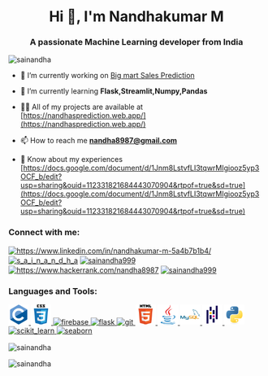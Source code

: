 <h1 align="center">Hi 👋, I'm Nandhakumar M</h1>
<h3 align="center">A passionate Machine Learning developer from India</h3>

<p align="left"> <img src="https://komarev.com/ghpvc/?username=sainandha&label=Profile%20views&color=0e75b6&style=flat" alt="sainandha" /> </p>

- 🔭 I’m currently working on [Big mart Sales Prediction](https://github.com/Sainandha/BigMartSalesPrediction)

- 🌱 I’m currently learning **Flask,Streamlit,Numpy,Pandas**

- 👨‍💻 All of my projects are available at [https://nandhasprediction.web.app/](https://nandhasprediction.web.app/)

- 📫 How to reach me **nandha8987@gmail.com**

- 📄 Know about my experiences [https://docs.google.com/document/d/1Jnm8LstvfLI3tqwrMIgiooz5yp3OCF_b/edit?usp=sharing&ouid=112331821684443070904&rtpof=true&sd=true](https://docs.google.com/document/d/1Jnm8LstvfLI3tqwrMIgiooz5yp3OCF_b/edit?usp=sharing&ouid=112331821684443070904&rtpof=true&sd=true)

<h3 align="left">Connect with me:</h3>
<p align="left">
<a href="https://linkedin.com/in/https://www.linkedin.com/in/nandhakumar-m-5a4b7b1b4/" target="blank"><img align="center" src="https://raw.githubusercontent.com/rahuldkjain/github-profile-readme-generator/master/src/images/icons/Social/linked-in-alt.svg" alt="https://www.linkedin.com/in/nandhakumar-m-5a4b7b1b4/" height="30" width="40" /></a>
<a href="https://instagram.com/s_a_i_n_a_n_d_h_a" target="blank"><img align="center" src="https://raw.githubusercontent.com/rahuldkjain/github-profile-readme-generator/master/src/images/icons/Social/instagram.svg" alt="s_a_i_n_a_n_d_h_a" height="30" width="40" /></a>
<a href="https://www.codechef.com/users/sainandha999" target="blank"><img align="center" src="https://cdn.jsdelivr.net/npm/simple-icons@3.1.0/icons/codechef.svg" alt="sainandha999" height="30" width="40" /></a>
<a href="https://www.hackerrank.com/https://www.hackerrank.com/nandha8987" target="blank"><img align="center" src="https://raw.githubusercontent.com/rahuldkjain/github-profile-readme-generator/master/src/images/icons/Social/hackerrank.svg" alt="https://www.hackerrank.com/nandha8987" height="30" width="40" /></a>
<a href="https://www.leetcode.com/sainandha999" target="blank"><img align="center" src="https://raw.githubusercontent.com/rahuldkjain/github-profile-readme-generator/master/src/images/icons/Social/leet-code.svg" alt="sainandha999" height="30" width="40" /></a>
</p>

<h3 align="left">Languages and Tools:</h3>
<p align="left"> <a href="https://www.cprogramming.com/" target="_blank" rel="noreferrer"> <img src="https://raw.githubusercontent.com/devicons/devicon/master/icons/c/c-original.svg" alt="c" width="40" height="40"/> </a> <a href="https://www.w3schools.com/css/" target="_blank" rel="noreferrer"> <img src="https://raw.githubusercontent.com/devicons/devicon/master/icons/css3/css3-original-wordmark.svg" alt="css3" width="40" height="40"/> </a> <a href="https://firebase.google.com/" target="_blank" rel="noreferrer"> <img src="https://www.vectorlogo.zone/logos/firebase/firebase-icon.svg" alt="firebase" width="40" height="40"/> </a> <a href="https://flask.palletsprojects.com/" target="_blank" rel="noreferrer"> <img src="https://www.vectorlogo.zone/logos/pocoo_flask/pocoo_flask-icon.svg" alt="flask" width="40" height="40"/> </a> <a href="https://git-scm.com/" target="_blank" rel="noreferrer"> <img src="https://www.vectorlogo.zone/logos/git-scm/git-scm-icon.svg" alt="git" width="40" height="40"/> </a> <a href="https://www.w3.org/html/" target="_blank" rel="noreferrer"> <img src="https://raw.githubusercontent.com/devicons/devicon/master/icons/html5/html5-original-wordmark.svg" alt="html5" width="40" height="40"/> </a> <a href="https://www.java.com" target="_blank" rel="noreferrer"> <img src="https://raw.githubusercontent.com/devicons/devicon/master/icons/java/java-original.svg" alt="java" width="40" height="40"/> </a> <a href="https://www.mysql.com/" target="_blank" rel="noreferrer"> <img src="https://raw.githubusercontent.com/devicons/devicon/master/icons/mysql/mysql-original-wordmark.svg" alt="mysql" width="40" height="40"/> </a> <a href="https://pandas.pydata.org/" target="_blank" rel="noreferrer"> <img src="https://raw.githubusercontent.com/devicons/devicon/2ae2a900d2f041da66e950e4d48052658d850630/icons/pandas/pandas-original.svg" alt="pandas" width="40" height="40"/> </a> <a href="https://www.python.org" target="_blank" rel="noreferrer"> <img src="https://raw.githubusercontent.com/devicons/devicon/master/icons/python/python-original.svg" alt="python" width="40" height="40"/> </a> <a href="https://scikit-learn.org/" target="_blank" rel="noreferrer"> <img src="https://upload.wikimedia.org/wikipedia/commons/0/05/Scikit_learn_logo_small.svg" alt="scikit_learn" width="40" height="40"/> </a> <a href="https://seaborn.pydata.org/" target="_blank" rel="noreferrer"> <img src="https://seaborn.pydata.org/_images/logo-mark-lightbg.svg" alt="seaborn" width="40" height="40"/> </a> </p>

<p><img align="center" src="https://github-readme-stats.vercel.app/api/top-langs?username=sainandha&show_icons=true&locale=en&layout=compact" alt="sainandha" /></p>

<p><img align="center" src="https://github-readme-streak-stats.herokuapp.com/?user=sainandha&" alt="sainandha" /></p>


